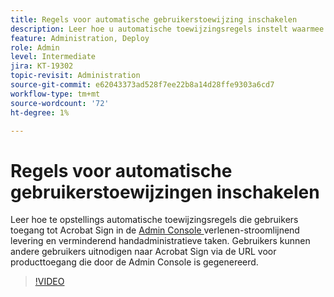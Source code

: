 ```yaml
---
title: Regels voor automatische gebruikerstoewijzing inschakelen
description: Leer hoe u automatische toewijzingsregels instelt waarmee gebruikers toegang krijgen tot Acrobat Sign in de Admin Console
feature: Administration, Deploy
role: Admin
level: Intermediate
jira: KT-19302
topic-revisit: Administration
source-git-commit: e62043373ad528f7ee22b8a14d28ffe9303a6cd7
workflow-type: tm+mt
source-wordcount: '72'
ht-degree: 1%

---
```


# Regels voor automatische gebruikerstoewijzingen inschakelen

Leer hoe te opstellings automatische toewijzingsregels die gebruikers toegang tot Acrobat Sign in de [ Admin Console ](https://adminconsole.adobe.com/) verlenen-stroomlijnend levering en verminderend handadministratieve taken. Gebruikers kunnen andere gebruikers uitnodigen naar Acrobat Sign via de URL voor producttoegang die door de Admin Console is gegenereerd.

>[!VIDEO](https://video.tv.adobe.com/v/3475273?quality=12&learn=on&hidetitle=true)